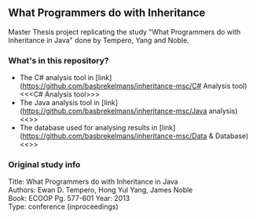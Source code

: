 ## What Programmers do with Inheritance

Master Thesis project replicating the study "What Programmers do with Inheritance in Java" done by Tempero, Yang and Noble.

### What's in this repository?

 * The C# analysis tool in [link](https://github.com/basbrekelmans/inheritance-msc/C# Analysis tool)<<<C# Analysis tool>>>
 * The Java analysis tool in [link](https://github.com/basbrekelmans/inheritance-msc/Java analysis)<<<Java analysis>>>
 * The database used for analysing results in [link](https://github.com/basbrekelmans/inheritance-msc/Data & Database)<<<Java analysis>>>



### Original study info  
Title: What Programmers do with Inheritance in Java  
Authors: Ewan D. Tempero, Hong Yul Yang, James Noble  
Book: ECOOP Pg. 577-601
Year: 2013  
Type: conference (inproceedings)  
 
